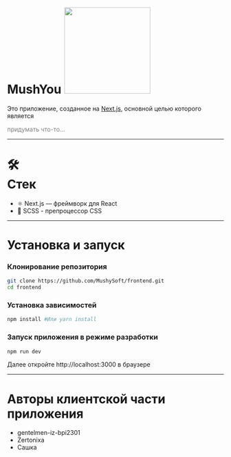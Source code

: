 <h1> MushYou <img src = "https://media4.giphy.com/media/v1.Y2lkPTc5MGI3NjExeDh1MTBtM3JtNmZiZzZyejNoMDVodDJtdHZsdnZxNG05ZjJpY3FhNSZlcD12MV9pbnRlcm5hbF9naWZfYnlfaWQmY3Q9Zw/10e9iXNVDXy5MWbIXu/giphy.gif" width = "200"><img/></h1>

Это приложение, созданное на [Next.js](https://nextjs.org/), основной целью которого является <p style = "color: gray;">придумать что-то...</p>
<hr/>

<h1>🛠 <br>Стек</br> </h1>

<ul>
  <li>⚛ Next.js — фреймворк для React</li>
  <li>🎨 SCSS - препроцессор CSS</li>
</ul>

<hr/>

<h1> Установка и запуск </h1>

<h3> Клонирование репозитория </h3>

```bash
git clone https://github.com/MushySoft/frontend.git
cd frontend
```
<h3> Установка зависимостей </h3>

```bash
npm install #Или yarn install
```

<h3> Запуск приложения в режиме разработки </h3>

```bash
npm run dev
```

Далее откройте <href src="http://localhost:3000 ">http://localhost:3000 </href> в браузере

<hr/>

<h1> Авторы клиентской части приложения </h1>
<ul>
  <li><href src = "https://github.com/gentelmen-iz-bpi2301">gentelmen-iz-bpi2301</href></li>
  <li><href src = "https://github.com/Zertonixa">Zertonixa</href></li>
  <li>Сашка</li>
</ul>
